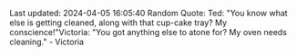 Last updated: 2024-04-05 16:05:40
Random Quote: Ted: "You know what else is getting cleaned, along with that cup-cake tray? My conscience!"Victoria: "You got anything else to atone for? My oven needs cleaning." - Victoria